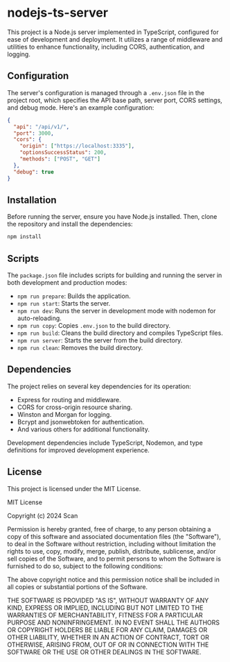# nodejs-ts-server

This project is a Node.js server implemented in TypeScript, configured for ease of development and deployment. It utilizes a range of middleware and utilities to enhance functionality, including CORS, authentication, and logging.

## Configuration

The server's configuration is managed through a `.env.json` file in the project root, which specifies the API base path, server port, CORS settings, and debug mode. Here's an example configuration:

```json
{
  "api": "/api/v1/",
  "port": 3000,
  "cors": {
    "origin": ["https://localhost:3335"],
    "optionsSuccessStatus": 200,
    "methods": ["POST", "GET"]
  },
  "debug": true
}
```

## Installation

Before running the server, ensure you have Node.js installed. Then, clone the repository and install the dependencies:

```bash
npm install
```

## Scripts

The `package.json` file includes scripts for building and running the server in both development and production modes:

- `npm run prepare`: Builds the application.
- `npm run start`: Starts the server.
- `npm run dev`: Runs the server in development mode with nodemon for auto-reloading.
- `npm run copy`: Copies `.env.json` to the build directory.
- `npm run build`: Cleans the build directory and compiles TypeScript files.
- `npm run server`: Starts the server from the build directory.
- `npm run clean`: Removes the build directory.

## Dependencies

The project relies on several key dependencies for its operation:

- Express for routing and middleware.
- CORS for cross-origin resource sharing.
- Winston and Morgan for logging.
- Bcrypt and jsonwebtoken for authentication.
- And various others for additional functionality.

Development dependencies include TypeScript, Nodemon, and type definitions for improved development experience.

## License

This project is licensed under the MIT License.

MIT License

Copyright (c) 2024 Scan

Permission is hereby granted, free of charge, to any person obtaining a copy
of this software and associated documentation files (the "Software"), to deal
in the Software without restriction, including without limitation the rights
to use, copy, modify, merge, publish, distribute, sublicense, and/or sell
copies of the Software, and to permit persons to whom the Software is
furnished to do so, subject to the following conditions:

The above copyright notice and this permission notice shall be included in all
copies or substantial portions of the Software.

THE SOFTWARE IS PROVIDED "AS IS", WITHOUT WARRANTY OF ANY KIND, EXPRESS OR
IMPLIED, INCLUDING BUT NOT LIMITED TO THE WARRANTIES OF MERCHANTABILITY,
FITNESS FOR A PARTICULAR PURPOSE AND NONINFRINGEMENT. IN NO EVENT SHALL THE
AUTHORS OR COPYRIGHT HOLDERS BE LIABLE FOR ANY CLAIM, DAMAGES OR OTHER
LIABILITY, WHETHER IN AN ACTION OF CONTRACT, TORT OR OTHERWISE, ARISING FROM,
OUT OF OR IN CONNECTION WITH THE SOFTWARE OR THE USE OR OTHER DEALINGS IN THE
SOFTWARE.